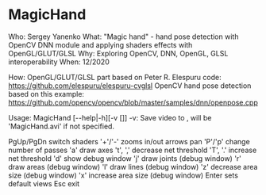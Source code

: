 # MagicHand
 Who:  Sergey Yanenko
 What: "Magic hand" - hand pose detection with OpenCV DNN module and applying shaders effects with OpenGL/GLUT/GLSL
 Why:  Exploring OpenCV, DNN, OpenGL, GLSL interoperability
 When: 12/2020

 How: OpenGL/GLUT/GLSL part based on Peter R. Elespuru code: https://github.com/elespuru/elespuru-cvglsl
      OpenCV hand pose detection based on this example:      https://github.com/opencv/opencv/blob/master/samples/dnn/openpose.cpp

 Usage: MagicHand [--help|-h][-v [<file>]]
 -v: Save video to <file>, <file> will be 'MagicHand.avi' if not specified.

 PgUp/PgDn switch shaders
 '+'/'-' zooms in/out
 arrows pan
 'P'/'p' change number of passes
 'a' draw axes
 't', ',' decrease net threshold 
 'T', '.' increase net threshold
 'd' show debug window
 'j' draw joints (debug window)
 'r' draw areas (debug window)
 'l' draw lines (debug window)
 'z' decrease area size (debug window)
 'x' increase area size (debug window)
 Enter sets default views
 Esc exit


 
